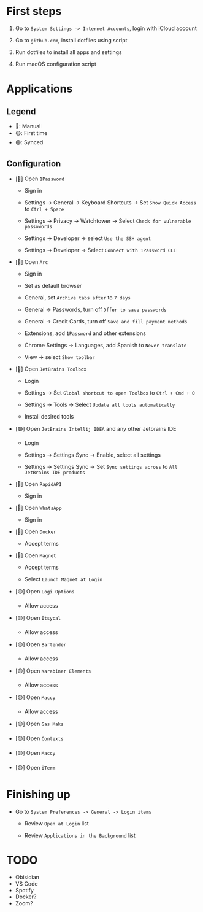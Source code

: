 # First steps

1. Go to `System Settings -> Internet Accounts`, login with iCloud account

2. Go to `github.com`, install dotfiles using script

3. Run dotfiles to install all apps and settings

4. Run macOS configuration script

# Applications

## Legend

- 🔴: Manual
- 🟡: First time
- 🟢: Synced

## Configuration

- [🔴] Open `1Password`

    - Sign in

    - Settings -> General -> Keyboard Shortcuts -> Set `Show Quick Access` to `Ctrl + Space`

    - Settings -> Privacy -> Watchtower -> Select `Check for vulnerable passowords`

    - Settings -> Developer -> select `Use the SSH agent`

    - Settings -> Developer -> Select `Connect with 1Password CLI`

- [🔴] Open `Arc`

    - Sign in

    - Set as default browser

    - General, set `Archive tabs after` to `7 days`

    - General -> Passwords, turn off `Offer to save passwords`

    - General -> Credit Cards, turn off `Save and fill payment methods`

    - Extensions, add `1Password` and other extensions

    - Chrome Settings -> Languages, add Spanish to `Never translate`

    - View -> select `Show toolbar`

- [🔴] Open `JetBrains Toolbox`

    - Login

    - Settings -> Set `Global shortcut to open Toolbox` to `Ctrl + Cmd + O`

    - Settings -> Tools -> Select `Update all tools automatically`

    - Install desired tools

- [🟢] Open `JetBrains Intellij IDEA` and any other Jetbrains IDE

    - Login

    - Settings -> Settings Sync -> Enable, select all settings

    - Settings -> Settings Sync -> Set `Sync settings across` to `All JetBrains IDE products`

- [🔴] Open `RapidAPI`

    - Sign in

- [🔴] Open `WhatsApp`

    - Sign in

- [🔴] Open `Docker`

    - Accept terms

- [🔴] Open `Magnet`

    - Accept terms

    - Select `Launch Magnet at Login`

- [🟡] Open `Logi Options`

    - Allow access

- [🟡] Open `Itsycal`

    - Allow access

- [🟡] Open `Bartender`

    - Allow access

- [🟡] Open `Karabiner Elements`

    - Allow access

- [🟡] Open `Maccy`

    - Allow access

- [🟡] Open `Gas Maks`

- [🟡] Open `Contexts`

- [🟡] Open `Maccy`

- [🟡] Open `iTerm`

# Finishing up

- Go to `System Preferences -> General -> Login items`

    - Review `Open at Login` list
    
    - Review `Applications in the Background` list

# TODO

- Obisidian
- VS Code
- Spotify
- Docker?
- Zoom?
